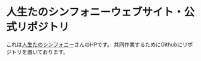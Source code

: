 # 人生たのシンフォニーウェブサイト・公式リポジトリ
これは[人生たのシンフォニー](https://misskey.io/@everyone)さんのHPです。
共同作業するためにGithubにリポジトリを置いております。

